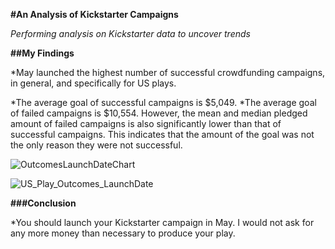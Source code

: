 **#An Analysis of Kickstarter Campaigns**

_Performing analysis on Kickstarter data to uncover trends_

**##My Findings**

*May launched the highest number of successful crowdfunding campaigns, in general, and specifically for US plays.

*The average goal of successful campaigns is $5,049.
*The average goal of failed campaigns is $10,554. However, the mean and median pledged amount of failed campaigns is also significantly lower than that of successful campaigns. This indicates that the amount of the goal was not the only reason they were not successful.

![OutcomesLaunchDateChart](https://user-images.githubusercontent.com/100643519/158035286-05424ab2-5f2f-4c62-bccc-23b78d558b80.png)

![US_Play_Outcomes_LaunchDate](https://user-images.githubusercontent.com/100643519/158035305-3d9f2159-0f3c-4865-aae0-572f395c6219.png)

**###Conclusion**

*You should launch your Kickstarter campaign in May. I would not ask for any more money than necessary to produce your play.
